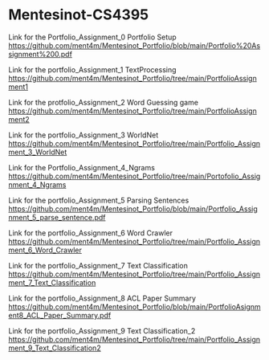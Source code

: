 # Mentesinot-CS4395

Link for the Portfolio_Assignment_0 Portfolio Setup
https://github.com/ment4m/Mentesinot_Portfolio/blob/main/Portfolio%20Assignment%200.pdf

Link for the portfolio_Assignment_1 TextProcessing
https://github.com/ment4m/Mentesinot_Portfolio/tree/main/PortfolioAssignment1

Link for the protfolio_Assignment_2 Word Guessing game
https://github.com/ment4m/Mentesinot_Portfolio/tree/main/PortfolioAssignment2

Link for the portfolio_Assignment_3 WorldNet
https://github.com/ment4m/Mentesinot_Portfolio/tree/main/Portfolio_Assignment_3_WorldNet

Link for the Portfolio_Assignment_4_Ngrams
https://github.com/ment4m/Mentesinot_Portfolio/tree/main/Portofolio_Assignment_4_Ngrams

Link for the portfolio_Assignment_5 Parsing Sentences
https://github.com/ment4m/Mentesinot_Portfolio/blob/main/Portfolio_Assignment_5_parse_sentence.pdf

Link for the portfolio_Assignment_6 Word Crawler
https://github.com/ment4m/Mentesinot_Portfolio/tree/main/Portfolio_Assignment_6_Word_Crawler

Link for the portfolio_Assignment_7 Text Classification
https://github.com/ment4m/Mentesinot_Portfolio/tree/main/Portfolio_Assignment_7_Text_Classification

Link for the portfolio_Assignment_8 ACL Paper Summary
https://github.com/ment4m/Mentesinot_Portfolio/blob/main/PortfolioAsignment8_ACL_Paper_Summary.pdf

Link for the portfolio_Assignment_9 Text Classification_2
https://github.com/ment4m/Mentesinot_Portfolio/tree/main/Portfolio_Assignment_9_Text_Classification2
